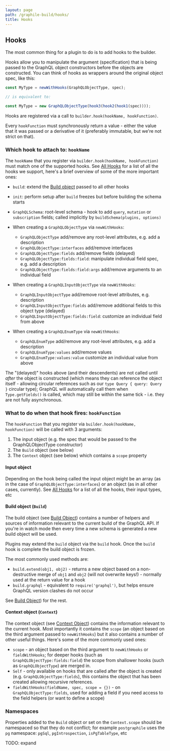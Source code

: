 ```yaml
---
layout: page
path: /graphile-build/hooks/
title: Hooks
---
```


## Hooks

The most common thing for a plugin to do is to add hooks to the builder.

Hooks allow you to manipulate the argument (specification) that is being passed
to the GraphQL object constructors before the objects are constructed. You can
think of hooks as wrappers around the original object spec, like this:

```js
const MyType = newWithHooks(GraphQLObjectType, spec);

// is equivalent to:

const MyType = new GraphQLObjectType(hook3(hook2(hook1(spec))));
```

Hooks are registered via a call to `builder.hook(hookName, hookFunction)`.

Every `hookFunction` must synchronously return a value - either the value that it was passed
or a derivative of it (preferably immutable, but we're not strict on that).

### Which hook to attach to: `hookName`

The `hookName` that you register via `builder.hook(hookName, hookFunction)`
must match one of the supported hooks. See [All
Hooks](/graphile-build/all-hooks/) for a list of all the hooks we support,
here's a brief overview of some of the more important ones:

* `build`: extend the [Build object](/graphile-build/build-object/) passed to all other hooks

* `init`: perform setup after `build` freezes but before building the schema starts

* `GraphQLSchema`: root-level schema - hook to add `query`,
  `mutation` or `subscription` fields; called implicitly by `buildSchema(plugins, options)`

* When creating a `GraphQLObjectType` via
  `newWithHooks`:

  * `GraphQLObjectType` add/remove any root-level attributes, e.g. add a description
  * `GraphQLObjectType:interfaces` add/remove interfaces
  * `GraphQLObjectType:fields` add/remove fields (delayed)
  * `GraphQLObjectType:fields:field`: manipulate individual field spec, e.g.
    add a description
  * `GraphQLObjectType:fields:field:args` add/remove arguments to an individual field

* When creating a `GraphQLInputObjectType` via
  `newWithHooks`:

  * `GraphQLInputObjectType` add/remove root-level attributes, e.g. description
  * `GraphQLInputObjectType:fields` add/remove additional fields to this object type (delayed)
  * `GraphQLInputObjectType:fields:field`: customize an individual field from above

* When creating a `GraphQLEnumType` via `newWithHooks`:

  * `GraphQLEnumType` add/remove any root-level attributes, e.g. add a description
  * `GraphQLEnumType:values` add/remove values
  * `GraphQLEnumType:values:value` customize an individual value from above

The "(delayed)" hooks above (and their descendents) are not called until
_after_ the object is constructed (which means they can reference the object
itself - allowing circular references such as our `type Query { query: Query }`
circular type); GraphQL will automatically call them when `Type.getFields()` is
called, which may still be within the same tick - i.e. they are not fully
asynchronous.

### What to do when that hook fires: `hookFunction`

The `hookFunction` that you register via `builder.hook(hookName, hookFunction)` will be called with 3 arguments:

1.  The input object (e.g. the spec that would be passed to the GraphQLObjectType constructor)
2.  The `Build` object (see below)
3.  The `Context` object (see below) which contains a `scope` property

#### Input object

Depending on the hook being called the input object might be an array (as in
the case of `GraphQLObjectType:interfaces`) or an object (as in all other
cases, currently). See [All Hooks](/graphile-build/all-hooks/) for a list of
all the hooks, their input types, etc

#### Build object (`Build`)

The build object (see [Build Object](/graphile-build/build-object/)) contains a
number of helpers and sources of information relevant to the current build of
the GraphQL API. If you're in watch mode then every time a new schema is
generated a new build object will be used.

Plugins may extend the `build` object via the `build` hook. Once the `build`
hook is complete the build object is frozen.

The most commonly used methods are:

* `build.extend(obj1, obj2)` - returns a new object based on a non-destructive
  merge of `obj1` and `obj2` (will not overwrite keys!) - normally used at the
  return value for a hook
* `build.graphql` - equivalent to `require('graphql')`, but helps ensure
  GraphQL version clashes do not occur

See [Build Object](/graphile-build/build-object/)) for the rest.

#### Context object (`Context`)

The context object (see [Context Object](/graphile-build/context-object/)) contains
the information relevant to the current hook. Most importantly it contains the
`scope` (an object based on the third argument passed to `newWithHooks`) but it
also contains a number of other useful things. Here's some of the more commonly
used ones:

* `scope` - an object based on the third argument to `newWithHooks` or
  `fieldWithHooks`; for deeper hooks (such as `GraphQLObjectType:fields:field`)
  the scope from shallower hooks (such as `GraphQLObjectType`) are merged in.
* `Self` - only available on hooks that are called after the object is created
  (e.g. `GraphQLObjectType:fields`), this contains the object that has been
  created allowing recursive references.
* `fieldWithHooks(fieldName, spec, scope = {})` - on `GraphQLObjectType:fields`, used for adding a field if
  you need access to the field helpers (or want to define a scope)

### Namespaces

Properties added to the `Build` object or set on the `Context.scope` should be
namespaced so that they do not conflict; for example `postgraphile` uses
the `pg` namespace: `pgSql`, `pgIntrospection`, `isPgTableType`, etc

TODO: expand
